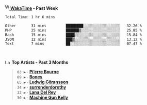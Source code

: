 <img src="https://github.com/dxnter/dxnter/assets/17434202/67b21fa4-d36d-46f9-9dec-f23d976b00ef" alt="WakaTime Logo" width="14" height="18"/><a href="https://wakatime.com/@dxnter" target="_blank"><strong> WakaTime</strong></a><strong> - Past Week</strong>

<!--START_SECTION:waka-->

```txt
Total Time: 1 hr 6 mins

Other       31 mins         ████████░░░░░░░░░░░░░░░░░   32.26 %
PHP         25 mins         ██████▒░░░░░░░░░░░░░░░░░░   25.85 %
Bash        15 mins         ████░░░░░░░░░░░░░░░░░░░░░   15.84 %
JSON        12 mins         ███▒░░░░░░░░░░░░░░░░░░░░░   13.12 %
Text        7 mins          ██░░░░░░░░░░░░░░░░░░░░░░░   07.47 %
```

<!--END_SECTION:waka-->

<br/>

<!--START_LASTFM_ARTISTS:{"period": "3month", "rows": 6}-->
<a href="https://last.fm" target="_blank"><img src="https://user-images.githubusercontent.com/17434202/215290617-e793598d-d7c9-428f-9975-156db1ba89cc.svg" alt="Last.fm Logo" width="18" height="13"/></a> **Top Artists - Past 3 Months**

> `83 ▶️` ∙ **[Pi’erre Bourne](https://www.last.fm/music/Pi%E2%80%99erre+Bourne)**<br/>
> `69 ▶️` ∙ **[Bones](https://www.last.fm/music/Bones)**<br/>
> `65 ▶️` ∙ **[Ludwig Göransson](https://www.last.fm/music/Ludwig+G%C3%B6ransson)**<br/>
> `34 ▶️` ∙ **[surrenderdorothy](https://www.last.fm/music/surrenderdorothy)**<br/>
> `33 ▶️` ∙ **[Lana Del Rey](https://www.last.fm/music/Lana+Del+Rey)**<br/>
> `30 ▶️` ∙ **[Machine Gun Kelly](https://www.last.fm/music/Machine+Gun+Kelly)**<br/>
<!--END_LASTFM_ARTISTS-->
